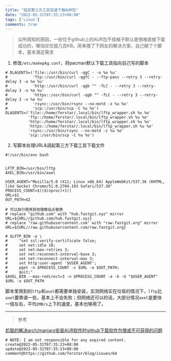 ```yaml
---
title: "指定第三方工具加速下载AUR包"
date: "2022-05-31T07:35:23+08:00"
tags: ['Linux']
comments: true
---
```


> 众所周知的原因，一些位于github上的AUR包不挂梯子默认是很难直接下载成功的，哪怕仅仅就几百KB。简单搜了下网友的解决方案，自己糊了个脚本，基本满足需求

1. 修改`/etc/makepkg.conf`，将pacman默认下载工具指向自己写的脚本

```shell
# DLAGENTS=('file::/usr/bin/curl -qgC - -o %o %u'
#           'ftp::/usr/bin/curl -qgfC - --ftp-pasv --retry 3 --retry-delay 3 -o %o %u'
#           'http::/usr/bin/curl -qgb "" -fLC - --retry 3 --retry-delay 3 -o %o %u'
#           'https::/usr/bin/curl -qgb "" -fLC - --retry 3 --retry-delay 3 -o %o %u'
#           'rsync::/usr/bin/rsync --no-motd -z %u %o'
#           'scp::/usr/bin/scp -C %u %o')
DLAGENTS=('file::/home/ferstar/.local/bin/lftp_wrapper.sh %u %o'
          'ftp::/home/ferstar/.local/bin/lftp_wrapper.sh %u %o'
          'http::/home/ferstar/.local/bin/lftp_wrapper.sh %u %o'
          'https::/home/ferstar/.local/bin/lftp_wrapper.sh %u %o'
          'rsync::/usr/bin/rsync --no-motd -z %u %o'
          'scp::/usr/bin/scp -C %u %o')
```

2. 写脚本处理URL&调起第三方下载工具下载文件

```shell
#!/usr/bin/env bash


LFTP_BIN=/usr/bin/lftp
AXEL_BIN=/usr/bin/axel

USER_AGENT="Mozilla/5.0 (X11; Linux x86_64) AppleWebKit/537.36 (KHTML, like Gecko) Chrome/51.0.2704.103 Safari/537.36"
PROCESS_COUNT=$(($(nproc)+1))
URL=$1
OUT_PATH=$2

# 可以自行使用其他镜像站点替换
# replace "github.com" with "hub.fastgit.xyz" mirror
URL=${URL//github.com/hub.fastgit.xyz}
# replace "raw.githubusercontent.com" with "raw.fastgit.org" mirror
URL=${URL//raw.githubusercontent.com/raw.fastgit.org}

# $LFTP_BIN -e \
#     "set ssl:verify-certificate false;
#     set net:idle 10;
#     set net:max-retries 3;
#     set net:reconnect-interval-base 3;
#     set net:reconnect-interval-max 3;
#     set http:user-agent '$USER_AGENT';
#     pget -n $PROCESS_COUNT -c $URL -o $OUT_PATH;
#     quit;"
$AXEL_BIN --max-redirect=3 -n $PROCESS_COUNT -a -k -U "$USER_AGENT" $URL -o $OUT_PATH
```

脚本里用到的`lftp`和`axel`都需要单独安装，实测网络实在垃圾的情况下，`lftp`比`axel`要靠谱一些，基本上不会失败；但网络还可以的话，大部分情况`axel`是要快一倍左右，平均`2MB/s`上下的速度，基本也够用了。

---

> 参考

[机智的解决arch/manjaro安装AUR软件时github下载软件包慢或不可获得的问题](https://zhuanlan.zhihu.com/p/176987140)



```
# NOTE: I am not responsible for any expired content.
create@2022-05-31T07:35:23+08:00
update@2022-05-31T07:35:23+08:00
comment@https://github.com/ferstar/blog/issues/64
```
